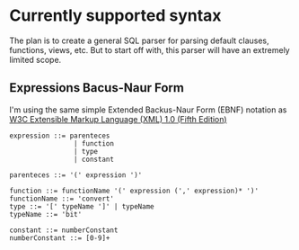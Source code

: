 # Currently supported syntax

The plan is to create a general SQL parser for parsing default clauses, functions, views, etc. But to start off with, this parser will have an extremely limited scope.

## Expressions Bacus-Naur Form

I'm using the same simple Extended Backus-Naur Form (EBNF) notation as [W3C Extensible Markup Language (XML) 1.0 (Fifth Edition)](https://www.w3.org/TR/xml/#sec-notation)

```ebnf
expression ::= parenteces 
                | function 
                | type 
                | constant

parenteces ::= '(' expression ')'

function ::= functionName '(' expression (',' expression)* ')'
functionName ::= 'convert'
type ::= '[' typeName ']' | typeName
typeName ::= 'bit'

constant ::= numberConstant
numberConstant ::= [0-9]+
```